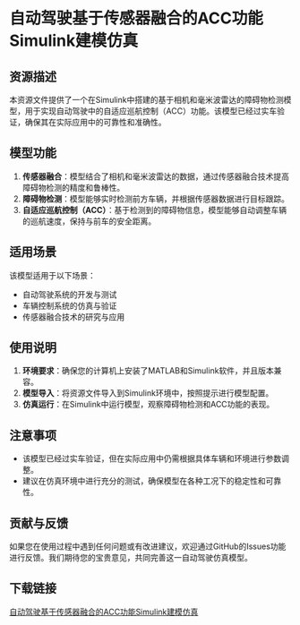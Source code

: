 # 自动驾驶基于传感器融合的ACC功能Simulink建模仿真

## 资源描述

本资源文件提供了一个在Simulink中搭建的基于相机和毫米波雷达的障碍物检测模型，用于实现自动驾驶中的自适应巡航控制（ACC）功能。该模型已经过实车验证，确保其在实际应用中的可靠性和准确性。

## 模型功能

1. **传感器融合**：模型结合了相机和毫米波雷达的数据，通过传感器融合技术提高障碍物检测的精度和鲁棒性。
2. **障碍物检测**：模型能够实时检测前方车辆，并根据传感器数据进行目标跟踪。
3. **自适应巡航控制（ACC）**：基于检测到的障碍物信息，模型能够自动调整车辆的巡航速度，保持与前车的安全距离。

## 适用场景

该模型适用于以下场景：
- 自动驾驶系统的开发与测试
- 车辆控制系统的仿真与验证
- 传感器融合技术的研究与应用

## 使用说明

1. **环境要求**：确保您的计算机上安装了MATLAB和Simulink软件，并且版本兼容。
2. **模型导入**：将资源文件导入到Simulink环境中，按照提示进行模型配置。
3. **仿真运行**：在Simulink中运行模型，观察障碍物检测和ACC功能的表现。

## 注意事项

- 该模型已经过实车验证，但在实际应用中仍需根据具体车辆和环境进行参数调整。
- 建议在仿真环境中进行充分的测试，确保模型在各种工况下的稳定性和可靠性。

## 贡献与反馈

如果您在使用过程中遇到任何问题或有改进建议，欢迎通过GitHub的Issues功能进行反馈。我们期待您的宝贵意见，共同完善这一自动驾驶仿真模型。

## 下载链接

[自动驾驶基于传感器融合的ACC功能Simulink建模仿真](https://pan.quark.cn/s/c565fe60141f)